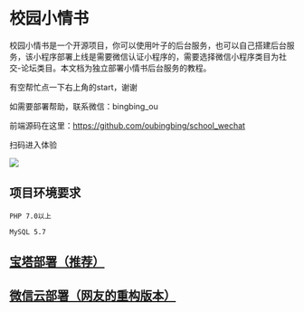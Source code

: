 # 校园小情书

校园小情书是一个开源项目，你可以使用叶子的后台服务，也可以自己搭建后台服务，该小程序部署上线是需要微信认证小程序的，需要选择微信小程序类目为社交-论坛类目。本文档为独立部署小情书后台服务的教程。

有空帮忙点一下右上角的start，谢谢

如需要部署帮助，联系微信：bingbing_ou

前端源码在这里：https://github.com/oubingbing/school_wechat

扫码进入体验

![](http://article.qiuhuiyi.cn/Fthvoe308wnXc0vy0IsrY9GKmzx3)

## 项目环境要求

    PHP 7.0以上
    
    MySQL 5.7

## [宝塔部署（推荐）](https://github.com/oubingbing/wechatAlliance/blob/master/bt.md "宝塔部署（推荐）")

## [微信云部署（网友的重构版本）](https://github.com/lx164/SayLove "微信云部署（网友的重构版本）")